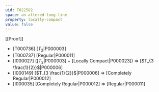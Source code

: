 ```yaml
---
uid: T022582
space: an-altered-long-line
property: locally-compact
value: false
---
```

[[Proof]]

* [T000736] [$T_2$|P000003]
* [T000737] [Regular|P000011]
* [I000027] ([$T_2$|P000003] + [Locally Compact|P000023]) => [$T_{3 \frac{1}{2}}$|P000006]
* [I000149] [$T_{3 \frac{1}{2}}$|P000006] => [Completely Regular|P000012]
* [I000035] [Completely Regular|P000012] => [Regular|P000011]

